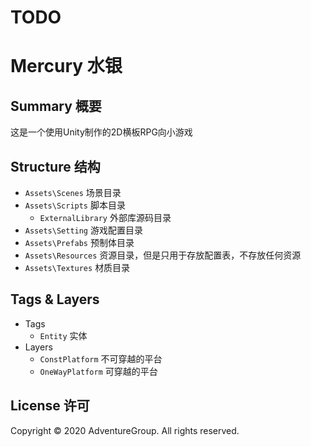 # TODO
# Mercury 水银
## Summary 概要
这是一个使用Unity制作的2D横板RPG向小游戏
## Structure 结构
* `Assets\Scenes` 场景目录
* `Assets\Scripts` 脚本目录
  * `ExternalLibrary` 外部库源码目录
* `Assets\Setting` 游戏配置目录
* `Assets\Prefabs` 预制体目录
* `Assets\Resources` 资源目录，但是只用于存放配置表，不存放任何资源
* `Assets\Textures` 材质目录
## Tags & Layers
* Tags
  * `Entity` 实体
* Layers
  * `ConstPlatform` 不可穿越的平台
  * `OneWayPlatform` 可穿越的平台
## License 许可
Copyright © 2020 AdventureGroup. All rights reserved.